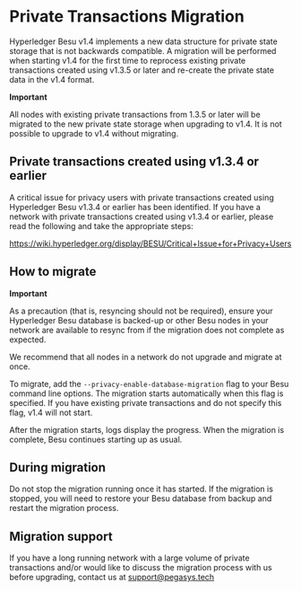 # Private Transactions Migration 

Hyperledger Besu v1.4 implements a new data structure for private state storage that is not backwards compatible. 
A migration will be performed when starting v1.4 for the first time to reprocess existing private transactions 
created using v1.3.5 or later and re-create the private state data in the v1.4 format. 

**Important**  

All nodes with existing private transactions from 1.3.5 or later will be migrated to the new private 
state storage when upgrading to v1.4. It is not possible to upgrade to v1.4 without migrating. 

## Private transactions created using v1.3.4 or earlier 

A critical issue for privacy users with private transactions created using Hyperledger Besu v1.3.4 
or earlier has been identified. If you have a network with private transactions created using v1.3.4 
or earlier, please read the following and take the appropriate steps: 

https://wiki.hyperledger.org/display/BESU/Critical+Issue+for+Privacy+Users 

## How to migrate 

**Important** 

As a precaution (that is, resyncing should not be required), ensure your Hyperledger Besu database is backed-up 
or other Besu nodes in your network are available to resync from if the migration does not complete as expected.  

We recommend that all nodes in a network do not upgrade and migrate at once. 

To migrate, add the `--privacy-enable-database-migration` flag to your Besu command line options. The migration starts 
automatically when this flag is specified. If you have existing private transactions and do not specify this flag, 
v1.4 will not start.  

After the migration starts, logs display the progress.  When the migration is complete, Besu continues 
starting up as usual. 

## During migration  

Do not stop the migration running once it has started. If the migration is stopped, you will need to restore
your Besu database from backup and restart the migration process. 

## Migration support 

If you have a long running network with a large volume of private transactions and/or would like to discuss
the migration process with us before upgrading, contact us at support@pegasys.tech  